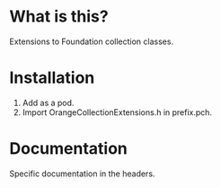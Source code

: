 # What is this?

Extensions to Foundation collection classes.

# Installation

1. Add as a pod.
2. Import OrangeCollectionExtensions.h in prefix.pch.

# Documentation

Specific documentation in the headers.

